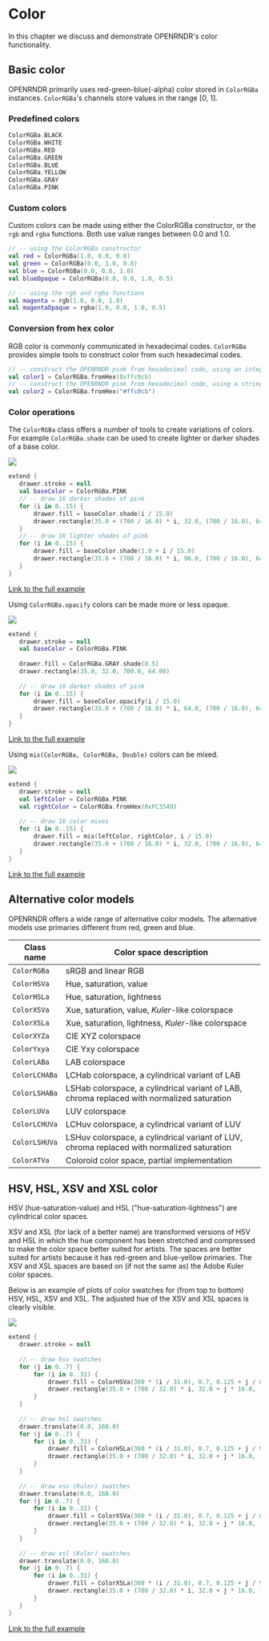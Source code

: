 
 # Color 
 
 In this chapter we discuss and demonstrate OPENRNDR's color functionality. 
 
 ## Basic color

OPENRNDR primarily uses red-green-blue(-alpha) color stored in `ColorRGBa` instances. `ColorRGBa`'s channels store values in the range [0, 1]. 
 
 ### Predefined colors 
 
 ```kotlin
ColorRGBa.BLACK
ColorRGBa.WHITE
ColorRGBa.RED
ColorRGBa.GREEN
ColorRGBa.BLUE
ColorRGBa.YELLOW
ColorRGBa.GRAY
ColorRGBa.PINK
``` 
 
 ### Custom colors 
 
 Custom colors can be made using either the ColorRGBa constructor, or the `rgb` and `rgba` functions. Both use
value ranges between 0.0 and 1.0. 
 
 ```kotlin
// -- using the ColorRGBa constructor
val red = ColorRGBa(1.0, 0.0, 0.0)
val green = ColorRGBa(0.0, 1.0, 0.0)
val blue = ColorRGBa(0.0, 0.0, 1.0)
val blueOpaque = ColorRGBa(0.0, 0.0, 1.0, 0.5)

// -- using the rgb and rgba functions
val magenta = rgb(1.0, 0.0, 1.0)
val magentaOpaque = rgba(1.0, 0.0, 1.0, 0.5)
``` 
 
 ### Conversion from hex color
RGB color is commonly communicated in hexadecimal codes. `ColorRGBa` provides simple tools to construct color from such
hexadecimal codes. 
 
 ```kotlin
// -- construct the OPENRNDR pink from hexadecimal code, using an integer argument
val color1 = ColorRGBa.fromHex(0xffc0cb)
// -- construct the OPENRNDR pink from hexadecimal code, using a string argument, the leading # is optional
val color2 = ColorRGBa.fromHex("#ffc0cb")
``` 
 
 ### Color operations
The `ColorRGBa` class offers a number of tools to create variations of colors. For example `ColorRGBa.shade` can be
used to create lighter or darker shades of a base color. 
 
 <img src="media/color-001.png"/> 
 
 ```kotlin
extend {
    drawer.stroke = null
    val baseColor = ColorRGBa.PINK
    // -- draw 16 darker shades of pink
    for (i in 0..15) {
        drawer.fill = baseColor.shade(i / 15.0)
        drawer.rectangle(35.0 + (700 / 16.0) * i, 32.0, (700 / 16.0), 64.0)
    }
    // -- draw 16 lighter shades of pink
    for (i in 0..15) {
        drawer.fill = baseColor.shade(1.0 + i / 15.0)
        drawer.rectangle(35.0 + (700 / 16.0) * i, 96.0, (700 / 16.0), 64.0)
    }
}
``` 
 
 [Link to the full example](https://github.com/openrndr/openrndr-examples/blob/master/src/main/kotlin/examples/04_Drawing_basics/C03_Color000.kt) 
 
 Using `ColorRGBa.opacify` colors can be made more or less opaque. 
 
 <img src="media/color-002.png"/> 
 
 ```kotlin
extend {
    drawer.stroke = null
    val baseColor = ColorRGBa.PINK
    
    drawer.fill = ColorRGBa.GRAY.shade(0.5)
    drawer.rectangle(35.0, 32.0, 700.0, 64.00)
    
    // -- draw 16 darker shades of pink
    for (i in 0..15) {
        drawer.fill = baseColor.opacify(i / 15.0)
        drawer.rectangle(35.0 + (700 / 16.0) * i, 64.0, (700 / 16.0), 64.0)
    }
}
``` 
 
 [Link to the full example](https://github.com/openrndr/openrndr-examples/blob/master/src/main/kotlin/examples/04_Drawing_basics/C03_Color001.kt) 
 
 Using `mix(ColorRGBa, ColorRGBa, Double)` colors can be mixed. 
 
 <img src="media/color-003.png"/> 
 
 ```kotlin
extend {
    drawer.stroke = null
    val leftColor = ColorRGBa.PINK
    val rightColor = ColorRGBa.fromHex(0xFC3549)
    
    // -- draw 16 color mixes
    for (i in 0..15) {
        drawer.fill = mix(leftColor, rightColor, i / 15.0)
        drawer.rectangle(35.0 + (700 / 16.0) * i, 32.0, (700 / 16.0), 64.0)
    }
}
``` 
 
 [Link to the full example](https://github.com/openrndr/openrndr-examples/blob/master/src/main/kotlin/examples/04_Drawing_basics/C03_Color002.kt) 
 
 ## Alternative color models
OPENRNDR offers a wide range of alternative color models. The alternative models use primaries different from red, green
and blue.

Class name    | Color space description
--------------|---------------------------------------
`ColorRGBa`   | sRGB and linear RGB
`ColorHSVa`   | Hue, saturation, value
`ColorHSLa`   | Hue, saturation, lightness
`ColorXSVa`   | Xue, saturation, value, _Kuler_-like colorspace
`ColorXSLa`   | Xue, saturation, lightness, _Kuler_-like colorspace
`ColorXYZa`   | CIE XYZ colorspace
`ColorYxya`   | CIE Yxy colorspace
`ColorLABa`   | LAB colorspace
`ColorLCHABa` | LCHab colorspace, a cylindrical variant of LAB
`ColorLSHABa` | LSHab colorspace, a cylindrical variant of LAB, chroma replaced with normalized saturation
`ColorLUVa`   | LUV colorspace
`ColorLCHUVa` | LCHuv colorspace, a cylindrical variant of LUV
`ColorLSHUVa` | LSHuv colorspace, a cylindrical variant of LUV, chroma replaced with normalized saturation
`ColorATVa`   | Coloroid color space, partial implementation 
 
 ## HSV, HSL, XSV and XSL color 
 
 HSV (hue-saturation-value) and HSL ("hue-saturation-lightness") are cylindrical color spaces.

XSV and XSL (for lack of a better name) are transformed versions of HSV and HSL in which the hue component has been
stretched and compressed to make the color space better suited for artists. The spaces are better suited for artists
because it has red-green and blue-yellow primaries. The XSV and XSL spaces are based on (if not
the same as) the Adobe Kuler color spaces.

Below is an example of plots of color swatches for (from top to bottom) HSV, HSL, XSV and XSL. The adjusted hue of the
XSV and XSL spaces is clearly visible. 
 
 <img src="media/color-004.png"/> 
 
 ```kotlin
extend {
    drawer.stroke = null
    
    // -- draw hsv swatches
    for (j in 0..7) {
        for (i in 0..31) {
            drawer.fill = ColorHSVa(360 * (i / 31.0), 0.7, 0.125 + j / 8.0).toRGBa()
            drawer.rectangle(35.0 + (700 / 32.0) * i, 32.0 + j * 16.0, (700 / 32.0), 16.0)
        }
    }
    
    // -- draw hsl swatches
    drawer.translate(0.0, 160.0)
    for (j in 0..7) {
        for (i in 0..31) {
            drawer.fill = ColorHSLa(360 * (i / 31.0), 0.7, 0.125 + j / 9.0).toRGBa()
            drawer.rectangle(35.0 + (700 / 32.0) * i, 32.0 + j * 16.0, (700 / 32.0), 16.0)
        }
    }
    
    // -- draw xsv (Kuler) swatches
    drawer.translate(0.0, 160.0)
    for (j in 0..7) {
        for (i in 0..31) {
            drawer.fill = ColorXSVa(360 * (i / 31.0), 0.7, 0.125 + j / 8.0).toRGBa()
            drawer.rectangle(35.0 + (700 / 32.0) * i, 32.0 + j * 16.0, (700 / 32.0), 16.0)
        }
    }
    
    // -- draw xsl (Kuler) swatches
    drawer.translate(0.0, 160.0)
    for (j in 0..7) {
        for (i in 0..31) {
            drawer.fill = ColorXSLa(360 * (i / 31.0), 0.7, 0.125 + j / 9.0, 1.0).toRGBa()
            drawer.rectangle(35.0 + (700 / 32.0) * i, 32.0 + j * 16.0, (700 / 32.0), 16.00)
        }
    }
}
``` 
 
 [Link to the full example](https://github.com/openrndr/openrndr-examples/blob/master/src/main/kotlin/examples/04_Drawing_basics/C03_Color003.kt) 
